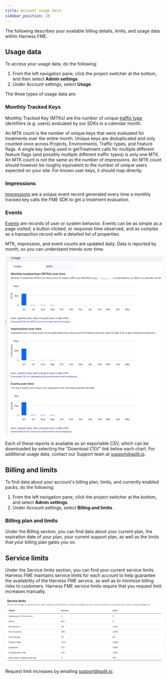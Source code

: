 ```yaml
---
title: Account usage data
sidebar_position: 20
---
```


The following describes your available billing details, limits, and usage data within Harness FME. 

## Usage data

To access your usage data, do the following:

1. From the left navigation pane, click the project switcher at the bottom, and then select **Admin settings**.
2. Under Account settings, select **Usage**. 

The three types of usage data are:

### Monthly Tracked Keys

Monthly Tracked Key (MTKs) are the number of unique [traffic type](/docs/feature-management-experimentation/management-and-administration/fme-settings/traffic-types) identifiers (e.g. users) evaluated by our SDKs in a calendar month.

An MTK count is the number of unique keys that were evaluated for treatments over the entire month. Unique keys are deduplicated and only counted once across Projects, Environments, Traffic types, and Feature flags. A single key being used in getTreatment calls for multiple different feature flags (and possibly multiple different traffic types) is only one MTK. An MTK count is not the same as the number of impressions. An MTK count should however be roughly equivalent to the number of unique users expected on your site. For known user keys, it should map directly. 

### Impressions

[Impressions](/docs/feature-management-experimentation/feature-management/impressions/) are a unique event record generated every time a monthly tracked key calls the FME SDK to get a treatment evaluation.

### Events

[Events](/docs/feature-management-experimentation/release-monitoring/events/) are records of user or system behavior. Events can be as simple as a page visited, a button clicked, or response time observed, and as complex as a transaction record with a detailed list of properties.

MTK, impression, and event counts are updated daily. Data is reported by month, so you can understand trends over time:

![](./static/usage.png)

Each of these reports is available as an exportable CSV, which can be downloaded by selecting the "Download CSV" link below each chart. For additional usage data, contact our Support team at [support@split.io](mailto:support@split.io). 

## Billing and limits

To find data about your account's billing plan, limits, and currently enabled packs, do the following:

1. From the left navigation pane, click the project switcher at the bottom, and select **Admin settings**.
2. Under Account settings, select **Billing and limits**.

### Billing plan and limits

Under the Billing section, you can find data about your current plan, the expiration date of your plan, your current support plan, as well as the limits that your billing plan gates you on.

## Service limits

Under the Service limits section, you can find your current service limits. Harness FME maintains service limits for each account to help guarantee the availability of the Harness FME service, as well as to minimize billing risks to customers. Harness FME service limits require that you request limit increases manually.

![](./static/service-limit.png)

Request limit increases by emailing [support@split.io](mailto:support@split.io).
